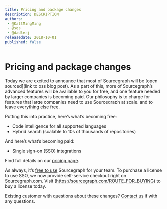 ```yaml
---
title: Pricing and package changes
description: DESCRIPTION
authors: 
 - @KattMingMing
 - @sqs
 - @dadlerj
releasedate: 2018-10-01
published: false
---
```

# Pricing and package changes

Today we are excited to announce that most of Sourcegraph will be [open sourced](link to oss blog post). As a part of this, more of Sourcegraph’s advanced features will be available to you for free, and one feature needed by larger companies is becoming paid. Our philosophy is to charge for features that large companies need to use Sourcegraph at scale, and to leave everything else free.

Putting this into practice, here’s what’s becoming free:

- Code intelligence for all supported languages
- Hybrid search (scalable to 10s of thousands of repositories)

And here’s what’s becoming paid:

- Single sign-on (SSO) integrations

Find full details on our [pricing page](https://about.sourcegraph.com/pricing).

As always, it’s [free to use](https://about.sourcegraph.com/docs) Sourcegraph for your team. To purchase a license to use SSO, we now provide self-service checkout right on Sourcegraph.com. Visit (https://sourcegraph.com/ROUTE_FOR_BUYING) to buy a license today.

Existing customer with questions about these changes? [Contact us](https://about.sourcegraph.com/contact) if with any questions.
